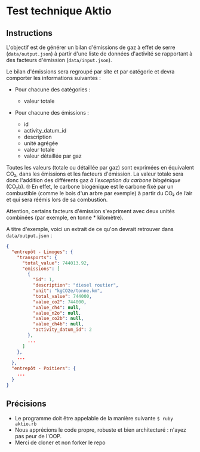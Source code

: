 # Test technique Aktio

## Instructions

L'objectif est de générer un bilan d'émissions de gaz à effet de serre (`data/output.json`) à partir d'une liste de données d'activité se rapportant à des facteurs d'émission (`data/input.json`).

Le bilan d'émissions sera regroupé par site et par catégorie et devra comporter les informations suivantes :

- Pour chacune des catégories :

  - valeur totale

- Pour chacune des émissions :

  - id
  - activity_datum_id
  - description
  - unité agrégée
  - valeur totale
  - valeur détaillée par gaz

Toutes les valeurs (totale ou détaillée par gaz) sont exprimées en équivalent CO₂, dans les émissions et les facteurs d'émission. La valeur totale sera donc l'addition des différents gaz *à l'exception du carbone biogénique* (CO₂b). 🤓 En effet, le carbone biogénique est le carbone fixé par un combustible (comme le bois d'un arbre par exemple) à partir du CO₂ de l’air et qui sera réémis lors de sa combustion.

Attention, certains facteurs d'émission s'expriment avec deux unités combinées (par exemple, en tonne * kilomètre).

A titre d'exemple, voici un extrait de ce qu'on devrait retrouver dans `data/output.json` :

```json
{
  "entrepôt - Limoges": {
    "transports": {
      "total_value": 744013.92,
      "emissions": [
        {
          "id": 1,
          "description": "diesel routier",
          "unit": "kgCO2e/tonne.km",
          "total_value": 744000,
          "value_co2": 744000,
          "value_ch4": null,
          "value_n2o": null,
          "value_co2b": null,
          "value_ch4b": null,
          "activity_datum_id": 2
        },
        ...
      ]
    },
    ...
  },
  "entrepôt - Poitiers": {
    ...
  }
}
```

## Précisions

- Le programme doit être appelable de la manière suivante `$ ruby aktio.rb`
- Nous apprécions le code propre, robuste et bien architecturé : n'ayez pas peur de l'OOP.
- Merci de cloner et non forker le repo
